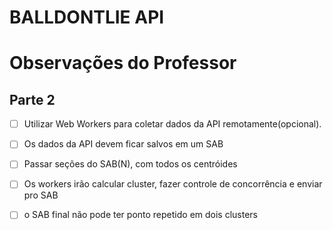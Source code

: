 
# BALLDONTLIE API
# Observações do Professor

## Parte 2

- [ ] Utilizar Web Workers para coletar dados da API remotamente(opcional).
- [ ] Os dados da API devem ficar salvos em um SAB
- [ ] Passar seções do SAB(N), com todos os centróides
- [ ] Os workers irão calcular cluster, fazer controle de concorrência e enviar pro SAB
- [ ] o SAB final não pode ter ponto repetido em dois clusters

